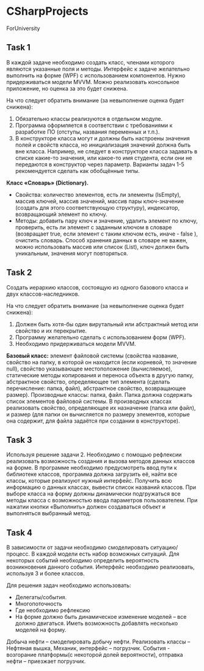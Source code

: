 # CSharpProjects
ForUniversity

## Task 1
В каждой задаче необходимо создать класс, членами которого являются указанные поля и методы. Интерфейс к задаче желательно выполнить на форме (WPF) с использованием компонентов. Нужно придерживаться модели MVVM. Можно реализовать консольное приложение, но оценка за это будет снижена.

На что следует обратить внимание (за невыполнение оценка будет снижена): 

1. Обязательно классы реализуются в отдельном модуле. 
2. Программа оформляется в соответствии с требованиями к разработке ПО (отступы, названия переменных и т.п.). 
3. В конструкторе класса могут и должны быть настроены значения полей и свойств класса, но инициализация значений должна быть вне класса. Например, не следует в конструкторе класса задавать в списке какие-то значения, или какое-то имя студента, если они не передаются в конструктор через параметр.
Варианты задач 1-5 рекомендуется сделать как обобщённые типы.


**Класс «Словарь» (Dictionary).**
- Свойства: количество элементов, есть ли элементы (IsEmpty), массив ключей, массив значений, массив пары ключ-значение (создать для этого соответствующую структуру), индексатор, возвращающий элемент по ключу.
- Методы: добавить пару ключ и значение, удалить элемент по ключу, проверить, есть ли элемент с заданным ключом в словаре (возвращает true, если элемент с таким ключом есть, иначе - false ), очистить словарь. Способ хранения данных в словаре не важен, можно использовать массив или список (List), ключ должен быть уникальным, значения могут повторяться.



## Task 2

Создать иерархию классов, состоящую из одного базового класса и двух классов-наследников. 

На что следует обратить внимание (за невыполнение оценка будет снижена): 

1. Должен быть хотя-бы один вирутальный или абстрактный метод или свойство и их перекрытие.
2. Программу желательно сделать с использованием форм (WPF).
3. Необходимо придерживаться модели MVVM.

**Базовый класс:** элемент файловой системы (свойства название, свойство на папку, в которой он находится (если корневой, то значение null), свойство указывающее местоположение (вычисляемое), статические методы копирования и переноса объекта в другую папку, абстрактное свойство, определяющее тип элемента (сделать перечисление: папка, файл), абстрактное свойство, возвращающее размер).
Производные классы: папка, файл. Папка должна содержать список элементов файловой системы. В производных классах реализовать свойство, определяющее их назначение (папка или файл), и размер (для папки он вычисляется по размеру элементов, которые она содержит, для файла задаётся при создании в конструкторе).


## Task 3
Используя решение задачи 2. Необходимо с помощью рефлексии реализовать возможность создания  и вызова методов данных классов на форме. В программе необходимо предусмотреть ввод пути к библиотеке классов, программа должна загрузить её, найти все классы, которые реализуют нужный интерфейс.  Получить всю информацию о данных классах, вывести список названий классов. При выборе класса на форму должны динамически подгружаться все методы класса с возможностью ввода параметров пользователем. При нажатии кнопки «Выполнить» должен создаваться объект и выполняться выбранный метод.

## Task 4
В зависимости от задачи необходимо смоделировать ситуацию/процесс. В каждой модели есть набор возможных ситуаций. Для некоторых событий необходимо определить вероятность возникновения данного события. Интерфейс необходимо реализовать, используя 3 и более классов.

Для решения задач необходимо использовать:

- Делегаты/события.
- Многопоточность
- Где необходимо рефлексию
- На форме должно быть динамическое изменение моделей – все должно двигаться. Иметь возможность добавлять несколько моделей на форму.


Добыча нефти – смоделировать добычу нефти. Реализовать классы – Нефтяная вышка, Механик, интерфейс – погрузчик. События - возгорание платформы(с некоторой долей вероятности), отправка нефти – приезжает погрузчик.
